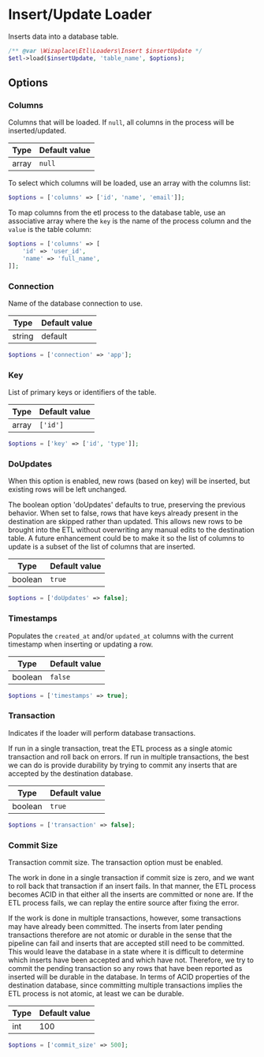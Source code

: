 # Insert/Update Loader

Inserts data into a database table.

```php
/** @var \Wizaplace\Etl\Loaders\Insert $insertUpdate */
$etl->load($insertUpdate, 'table_name', $options);
```


## Options

### Columns
Columns that will be loaded. If `null`, all columns in the process will be inserted/updated.

| Type | Default value |
|----- | ------------- |
| array | `null` |

To select which columns will be loaded, use an array with the columns list:
```php
$options = ['columns' => ['id', 'name', 'email']];
```

To map columns from the etl process to the database table, use an associative array where the `key` is the name of the process column and the `value` is the table column:
```php
$options = ['columns' => [
    'id' => 'user_id',
    'name' => 'full_name',
]];
```

### Connection
Name of the database connection to use.

| Type | Default value |
|----- | ------------- |
| string | default |

```php
$options = ['connection' => 'app'];
```

### Key
List of primary keys or identifiers of the table.

| Type | Default value |
|----- | ------------- |
| array | `['id']` |

```php
$options = ['key' => ['id', 'type']];
```

### DoUpdates
When this option is enabled, new rows (based on key) will be inserted, but existing rows will be left unchanged.

The boolean option 'doUpdates' defaults to true, preserving the previous behavior. When set to false, rows that have
keys already present in the destination are skipped rather than updated. This allows new rows to be brought into the
ETL without overwriting any manual edits to the destination table. A future enhancement could be to make it so the
list of columns to update is a subset of the list of columns that are inserted.

| Type | Default value |
|----- | ------------- |
| boolean | `true` |

```php
$options = ['doUpdates' => false];
```

### Timestamps
Populates the `created_at` and/or `updated_at` columns with the current timestamp when inserting or updating a row.

| Type | Default value |
|----- | ------------- |
| boolean | `false` |

```php
$options = ['timestamps' => true];
```

### Transaction
Indicates if the loader will perform database transactions.

If run in a single transaction, treat the ETL process as a single atomic transaction and roll back on errors. If
run in multiple transactions, the best we can do is provide durability by trying to commit any inserts that are
accepted by the destination database.

| Type | Default value |
|----- | ------------- |
| boolean | `true` |

```php
$options = ['transaction' => false];
```

### Commit Size
Transaction commit size. The transaction option must be enabled.

The work in done in a single transaction if commit size is zero, and we want to roll back that transaction if an
insert fails. In that manner, the ETL process becomes ACID in that either all the inserts are committed or none
are. If the ETL process fails, we can replay the entire source after fixing the error.

If the work is done in multiple transactions, however, some transactions may have already been committed. The
inserts from later pending transactions therefore are not atomic or durable in the sense that the pipeline
can fail and inserts that are accepted still need to be committed. This would leave the database in a state
where it is difficult to determine which inserts have been accepted and which have not. Therefore, we try to
commit the pending transaction so any rows that have been reported as inserted will be durable in the database.
In terms of ACID properties of the destination database, since committing multiple transactions implies the
ETL process is not atomic, at least we can be durable.

| Type | Default value |
|----- | ------------- |
| int | 100 |

```php
$options = ['commit_size' => 500];
```
